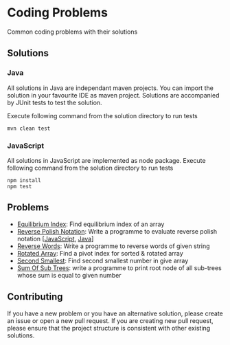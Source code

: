 # Coding Problems

Common coding problems with their solutions

## Solutions

### Java

All solutions in Java are independant maven projects. You can import the solution in your favourite IDE as maven project. Solutions are accompanied by JUnit tests to test the solution.

Execute following command from the solution directory to run tests

```
mvn clean test
```

### JavaScript

All solutions in JavaScript are implemented as node package. Execute following command from the solution directory to run tests

```
npm install
npm test
```

## Problems

* [Equilibrium Index](https://github.com/sanketmeghani/coding-problems/tree/master/problems/equililibrium-index): Find equilibrium index of an array
* [Reverse Polish Notation](https://github.com/sanketmeghani/coding-problems/tree/master/problems/reverse-polish-notation): Write a programme to evaluate reverse polish notation [[JavaScript](https://github.com/sanketmeghani/coding-problems/tree/master/problems/reverse-polish-notation/js), [Java](https://github.com/sanketmeghani/coding-problems/tree/master/problems/reverse-polish-notation/java)]
* [Reverse Words](https://github.com/sanketmeghani/coding-problems/tree/master/problems/reverse-words): Write a programme to reverse words of given string
* [Rotated Array](https://github.com/sanketmeghani/coding-problems/tree/master/problems/rotated-array): Find a pivot index for sorted & rotated array
* [Second Smallest](https://github.com/sanketmeghani/coding-problems/tree/master/problems/second-smallest): Find second smallest number in give array
* [Sum Of Sub Trees](https://github.com/sanketmeghani/coding-problems/tree/master/problems/subtree-sum): write a programme to print root node of all sub-trees whose sum is equal to given number

## Contributing

If you have a new problem or you have an alternative solution, please create an issue or open a new pull request. If you are creating new pull request, please ensure that the project structure is consistent with other existing solutions.